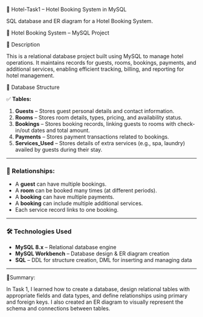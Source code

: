 🎯 Hotel-Task1 – Hotel Booking System in MySQL

SQL database and ER diagram for a Hotel Booking System.



🏨 Hotel Booking System – MySQL Project

📌 Description

This is a relational database project built using MySQL to manage hotel operations. It maintains records for guests, rooms, bookings, payments, and additional services, enabling efficient tracking, billing, and reporting for hotel management.



📁 Database Structure

✅ **Tables:**

1. **Guests** – Stores guest personal details and contact information.
2. **Rooms** – Stores room details, types, pricing, and availability status.
3. **Bookings** – Stores booking records, linking guests to rooms with check-in/out dates and total amount.
4. **Payments** – Stores payment transactions related to bookings.
5. **Services\_Used** – Stores details of extra services (e.g., spa, laundry) availed by guests during their stay.

---

### 🔁 Relationships:

* A **guest** can have multiple bookings.
* A **room** can be booked many times (at different periods).
* A **booking** can have multiple payments.
* A **booking** can include multiple additional services.
* Each service record links to one booking.

---

### 🛠️ Technologies Used

* **MySQL 8.x** – Relational database engine
* **MySQL Workbench** – Database design & ER diagram creation
* **SQL** – DDL for structure creation, DML for inserting and managing data

---

📌Summary:

In Task 1, I learned how to create a database, design relational tables with appropriate fields and data types, and define relationships using primary and foreign keys. I also created an ER diagram to visually represent the schema and connections between tables.



